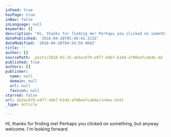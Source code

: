 ```yaml
---
inFeed: true
hasPage: true
inNav: false
inLanguage: null
keywords: []
description: "Hi, thanks for finding me! Perhaps you clicked on something, but anyway welcome. I'm looking forward "
datePublished: '2016-04-28T05:46:41.313Z'
dateModified: '2016-04-28T04:54:58.966Z'
title: ''
author: []
sourcePath: _posts/2016-03-25-ab3ac079-e977-4db7-b1dd-af98eefcab4e.md
published: true
authors: []
publisher:
  name: null
  domain: null
  url: null
  favicon: null
starred: false
url: ab3ac079-e977-4db7-b1dd-af98eefcab4e/index.html
_type: Article

---
```

Hi, thanks for finding me! Perhaps you clicked on something, but anyway welcome. I'm looking forward